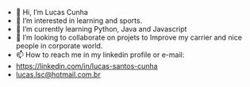 - 👋 Hi, I’m Lucas Cunha
- 👀 I’m interested in learning and sports.
- 🌱 I’m currently learning Python, Java and Javascript
- 💞️ I’m looking to collaborate on projets to Improve my carrier and nice people in corporate world.
- 📫 How to reach me in my linkedin profile or e-mail:
- https://linkedin.com/in/lucas-santos-cunha
- lucas.lsc@hotmail.com.br

<!---
lscunha/lscunha is a ✨ special ✨ repository because its `README.md` (this file) appears on your GitHub profile.
You can click the Preview link to take a look at your changes.
--->
